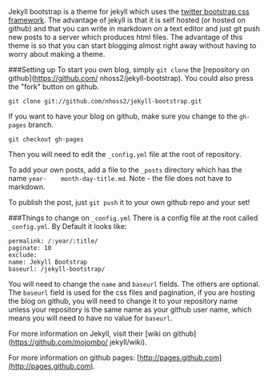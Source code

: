 Jekyll bootstrap is a theme for jekyll which uses the [twitter bootstrap css             framework](https://github.com/twitter/bootstrap).
The advantage of jekyll is that it is self hosted (or hosted on github) and that you can write in markdown on a text editor and just git push new posts to a server which         produces html files. The advantage of this theme is so that you can start blogging       almost right away without having to worry about making a theme.

###Setting up
To start you own blog, simply `git clone` the [repository on github](https://github.com/ nhoss2/jekyll-bootstrap). You could also press the "fork" button on github.

    git clone git://github.com/nhoss2/jekyll-bootstrap.git

If you want to have your blog on github, make sure you change to the `gh-pages` branch.

    git checkout gh-pages

Then you will need to edit the `_config.yml` file at the root of repository.

To add your own posts, add a file to the `_posts` directory which has the name `year-    month-day-title.md`. Note - the file does not have to markdown.

To publish the post, just `git push` it to your own github repo and your set!

###Things to change on `_config.yml`
There is a config file at the root called `_config.yml`. By Default it looks like:

    permalink: /:year/:title/
    paginate: 10
    exclude:
    name: Jekyll Bootstrap
    baseurl: /jekyll-bootstrap/

You will need to change the `name` and `baseurl` fields. The others are optional.
The `baseurl` field is used for the css files and pagination, if you are hosting the     blog on github, you will need to change it to your repository name unless your           repository is the same name as your github user name, which means you will need to have  no value for `baseurl`.

For more information on Jekyll, visit their [wiki on github](https://github.com/mojombo/ jekyll/wiki).

For more information on github pages: [http://pages.github.com](http://pages.github.com).
